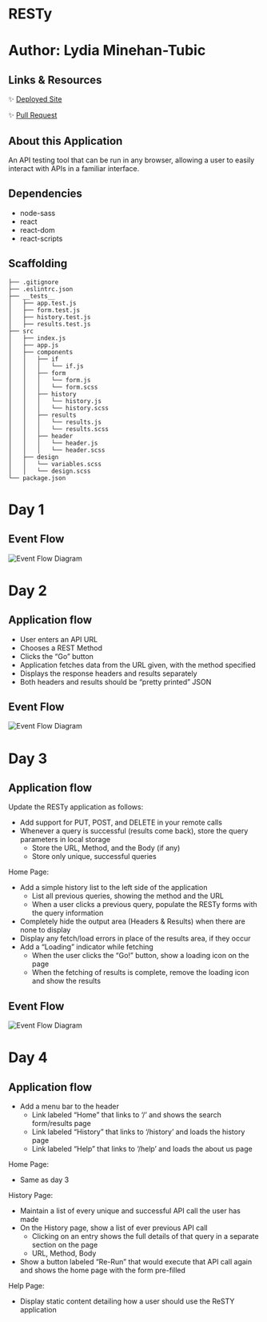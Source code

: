 # RESTy
# Author: Lydia Minehan-Tubic

## Links & Resources

✨ [Deployed Site](https://flamboyant-kepler-b6da40.netlify.app/)

✨ [Pull Request](https://github.com/LydiaMT/resty/pull/3)

## About this Application 

An API testing tool that can be run in any browser, allowing a user to easily interact with APIs in a familiar interface.

## Dependencies

- node-sass
- react
- react-dom
- react-scripts

## Scaffolding

```git 
├── .gitignore
├── .eslintrc.json
├── __tests__
│   ├── app.test.js
│   ├── form.test.js
│   ├── history.test.js
│   ├── results.test.js
├── src
│   ├── index.js
│   ├── app.js
│   ├── components
│   │   ├── if
│   │   │   └── if.js
│   │   ├── form
│   │   │   └── form.js
│   │   │   └── form.scss
│   │   ├── history
│   │   │   └── history.js
│   │   │   └── history.scss
│   │   ├── results
│   │   │   └── results.js
│   │   │   └── results.scss
│   │   ├── header
│   │   │   └── header.js
│   │   │   └── header.scss
│   ├── design
│   │   └── variables.scss
│   │   └── design.scss
└── package.json
```
# Day 1

## Event Flow

![Event Flow Diagram](img/RESTy1.jpg)

# Day 2

## Application flow
- User enters an API URL
- Chooses a REST Method
- Clicks the “Go” button
- Application fetches data from the URL given, with the method specified
- Displays the response headers and results separately
- Both headers and results should be “pretty printed” JSON

## Event Flow

![Event Flow Diagram](img/RESTy2.jpg)

# Day 3

## Application flow

Update the RESTy application as follows:
- Add support for PUT, POST, and DELETE in your remote calls
- Whenever a query is successful (results come back), store the query parameters in local storage
  - Store the URL, Method, and the Body (if any)
  - Store only unique, successful queries

Home Page:
- Add a simple history list to the left side of the application
  - List all previous queries, showing the method and the URL
  - When a user clicks a previous query, populate the RESTy forms with the query information
- Completely hide the output area (Headers & Results) when there are none to display
- Display any fetch/load errors in place of the results area, if they occur
- Add a “Loading” indicator while fetching
  - When the user clicks the “Go!” button, show a loading icon on the page
  - When the fetching of results is complete, remove the loading icon and show the results

## Event Flow

![Event Flow Diagram](img/RESTy3.jpg)


# Day 4

## Application flow

- Add a menu bar to the header
  - Link labeled “Home” that links to ‘/’ and shows the search form/results page
  - Link labeled “History” that links to ‘/history’ and loads the history page
  - Link labeled “Help” that links to ‘/help’ and loads the about us page

Home Page:
- Same as day 3

History Page:
- Maintain a list of every unique and successful API call the user has made
- On the History page, show a list of ever previous API call
  - Clicking on an entry shows the full details of that query in a separate section on the page
  - URL, Method, Body
- Show a button labeled “Re-Run” that would execute that API call again and shows the home page with the form pre-filled

Help Page:
- Display static content detailing how a user should use the ReSTY application

